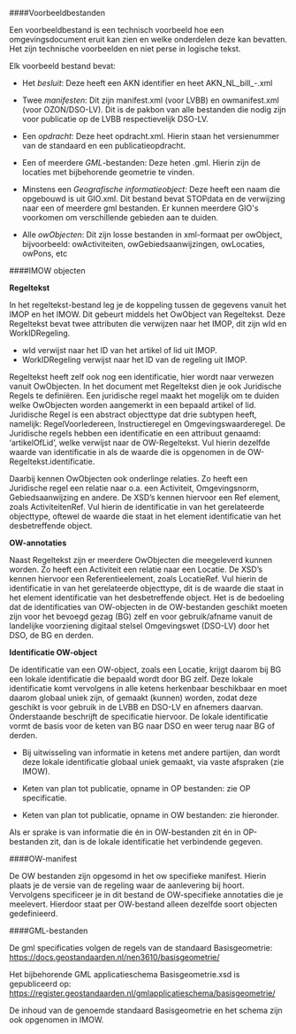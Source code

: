 ####Voorbeeldbestanden

Een voorbeeldbestand is een technisch voorbeeld hoe een omgevingsdocument eruit kan zien en welke onderdelen
deze kan bevatten. Het zijn technische voorbeelden en niet perse in logische tekst.

Elk voorbeeld bestand bevat:

-   Het *besluit*: Deze heeft een AKN identifier en heet AKN_NL_bill_<afkorting bevoegd gezag><cbscode bevoegd gezag>-<nummer>.xml

-   Twee *manifesten*: Dit zijn manifest.xml (voor LVBB) en owmanifest.xml (voor OZON/DSO-LV). Dit is de pakbon van
    alle bestanden die nodig zijn voor publicatie op de LVBB respectievelijk DSO-LV. 

-   Een *opdracht*: Deze heet opdracht.xml. Hierin staan het versienummer van de standaard en een publicatieopdracht.

-   Een of meerdere *GML*-bestanden: Deze heten <gebiedsnaam of nummer>.gml. Hierin zijn de locaties met bijbehorende geometrie te vinden.

-   Minstens een *Geografische informatieobject*: Deze heeft een naam die opgebouwd is uit GIO<gebiedsnaam of nummering>.xml. Dit bestand bevat
    STOPdata en de verwijzing naar een of meerdere gml bestanden. Er kunnen meerdere GIO's voorkomen om verschillende gebieden aan te duiden.

-   Alle *owObjecten*: Dit zijn losse bestanden in xml-formaat per owObject, bijvoorbeeld: owActiviteiten, owGebiedsaanwijzingen, owLocaties, 
    owPons, etc



####IMOW objecten

**Regeltekst**

In het regeltekst-bestand leg je de koppeling tussen de gegevens vanuit het IMOP en het IMOW. Dit gebeurt middels het OwObject van Regeltekst. 
Deze Regeltekst bevat twee attributen die verwijzen naar het IMOP, dit zijn wId en WorkIDRegeling.
-   wId verwijst naar het ID van het artikel of lid uit IMOP.
-   WorkIDRegeling verwijst naar het ID van de regeling uit IMOP.

Regeltekst heeft zelf ook nog een identificatie, hier wordt naar verwezen vanuit OwObjecten. In het document met Regeltekst dien je ook 
Juridische Regels te definiëren. Een juridische regel maakt het mogelijk om te duiden welke OwObjecten worden aangemerkt in een bepaald 
artikel of lid.
Juridische Regel is een abstract objecttype dat drie subtypen heeft, namelijk: RegelVoorIedereen, Instructieregel en Omgevingswaarderegel.
De Juridische regels hebben een identificatie en een attribuut genaamd: ‘artikelOfLid’, welke verwijst naar de OW-Regeltekst. 
Vul hierin dezelfde waarde van identificatie in als de waarde die is opgenomen in de OW-Regeltekst.identificatie.

Daarbij kennen OwObjecten ook onderlinge relaties. Zo heeft een Juridische regel een relatie naar o.a. een Activiteit, Omgevingsnorm, 
Gebiedsaanwijzing en andere. De XSD’s kennen hiervoor een Ref element, zoals ActiviteitenRef. Vul hierin de identificatie in van het 
gerelateerde objecttype, oftewel de waarde die staat in het element identificatie van het desbetreffende object.

**OW-annotaties**

Naast Regeltekst zijn er meerdere OwObjecten die meegeleverd kunnen worden. Zo heeft een Activiteit een relatie naar een Locatie. 
De XSD’s kennen hiervoor een Referentieelement, zoals LocatieRef. Vul hierin de identificatie in van het gerelateerde objecttype, dit is de
waarde die staat in het element identificatie van het desbetreffende object.
Het is de bedoeling dat de identificaties van OW-objecten in de OW-bestanden geschikt moeten zijn
voor het bevoegd gezag (BG) zelf en voor gebruik/afname vanuit de landelijke voorziening digitaal
stelsel Omgevingswet (DSO-LV) door het DSO, de BG en derden.


**Identificatie OW-object**

De identificatie van een OW-object, zoals een Locatie, krijgt daarom bij BG een lokale identificatie die bepaald wordt door BG zelf. 
Deze lokale identificatie komt vervolgens in alle ketens herkenbaar beschikbaar en moet daarom globaal uniek zijn, of gemaakt (kunnen) worden, zodat deze geschikt is
voor gebruik in de LVBB en DSO-LV en afnemers daarvan.
Onderstaande beschrijft de specificatie hiervoor. De lokale identificatie vormt de basis voor de keten van BG naar DSO en weer terug naar BG of derden.

-   Bij uitwisseling van informatie in ketens met andere partijen, dan wordt deze lokale identificatie globaal uniek gemaakt, via vaste 
    afspraken (zie IMOW).

-   Keten van plan tot publicatie, opname in OP bestanden: zie OP specificatie.

-   Keten van plan tot publicatie, opname in OW bestanden: zie hieronder.

Als er sprake is van informatie die én in OW-bestanden zit én in OP-bestanden zit, dan is de lokale identificatie het verbindende gegeven.



####OW-manifest

De OW bestanden zijn opgesomd in het ow specifieke manifest. Hierin plaats je de versie van de regeling waar de aanlevering bij hoort. 
Vervolgens specificeer je in dit bestand de OW-specifieke annotaties die je meelevert. Hierdoor staat per OW-bestand alleen dezelfde soort 
objecten gedefinieerd.



####GML-bestanden

De gml specificaties volgen de regels van de standaard Basisgeometrie:
https://docs.geostandaarden.nl/nen3610/basisgeometrie/

Het bijbehorende GML applicatieschema Basisgeometrie.xsd is gepubliceerd op:
https://register.geostandaarden.nl/gmlapplicatieschema/basisgeometrie/

De inhoud van de genoemde standaard Basisgeometrie en het schema zijn ook opgenomen in IMOW.



